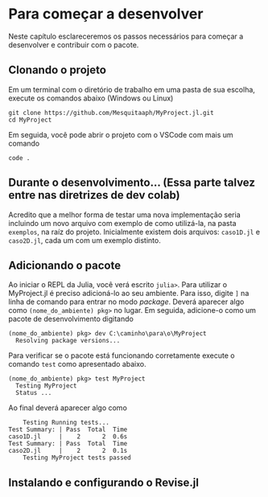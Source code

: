 # Para começar a desenvolver
Neste capítulo esclareceremos os passos necessários para começar a desenvolver e contribuir com o pacote.

## Clonando o projeto
Em um terminal com o diretório de trabalho em uma pasta de sua escolha, execute os comandos abaixo (Windows ou Linux)
```shell
git clone https://github.com/Mesquitaaph/MyProject.jl.git
cd MyProject
```
Em seguida, você pode abrir o projeto com o VSCode com mais um comando
```shell
code .
```

## Durante o desenvolvimento... (Essa parte talvez entre nas diretrizes de dev colab)
Acredito que a melhor forma de testar uma nova implementação seria incluindo um novo arquivo com exemplo de como utilizá-la, na pasta `exemplos`, na raíz do projeto. Inicialmente existem dois arquivos: `caso1D.jl` e `caso2D.jl`, cada um com um exemplo distinto.

## Adicionando o pacote
Ao iniciar o REPL da Julia, você verá escrito `julia>`. Para utilizar o MyProject.jl é preciso adicioná-lo ao seu ambiente. Para isso, digite `]` na linha de comando para entrar no modo _package_. Deverá aparecer algo como `(nome_do_ambiente) pkg>` no lugar. Em seguida, adicione-o como um pacote de desenvolvimento digitando

```julia-repl
(nome_do_ambiente) pkg> dev C:\caminho\para\o\MyProject
  Resolving package versions...
```

Para verificar se o pacote está funcionando corretamente execute o comando `test` como apresentado abaixo.

```julia-repl
(nome_do_ambiente) pkg> test MyProject
  Testing MyProject
  Status ...
```
Ao final deverá aparecer algo como
```julia-repl
    Testing Running tests...
Test Summary: | Pass  Total  Time
caso1D.jl     |    2      2  0.6s
Test Summary: | Pass  Total  Time
caso2D.jl     |    2      2  0.1s
    Testing MyProject tests passed 
```

## Instalando e configurando o Revise.jl